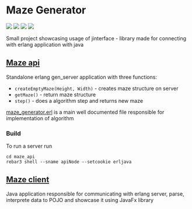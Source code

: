 # Maze Generator

[![](https://img.shields.io/badge/Maven-3.6.1-red)](https://maven.apache.org)
[![](https://img.shields.io/badge/Jinterface-1.6.1-yellow)](https://mvnrepository.com/artifact/org.erlang.otp/jinterface)
[![](https://img.shields.io/badge/Project_Lombok-1.18.12-blue)](https://mvnrepository.com/artifact/org.projectlombok/lombok)
[![](https://img.shields.io/badge/JavaFX_Graphics-14.0.1-green)](https://mvnrepository.com/artifact/org.openjfx/javafx-graphics)

Small project showcasing usage of jinterface - library made for connecting with erlang application with java

## [Maze api](./maze_api)

Standalone erlang gen_server application with three functions:

- `createEmptyMaze(Height, Width)` - creates maze structure on server
- `getMaze()` - return maze structure
- `step()` - does a algorithm step and returns new maze

[maze_generator.erl](./maze_api/apps/maze_api/src/maze_generator.erl) is a main well documented file responsible for implementation of algorithm

### Build

To run a server run

```shell
cd maze_api
rebar3 shell --sname apiNode --setcookie erljava
```

## [Maze client](./maze_client)

Java application responsible for communicating with erlang server, parse, interprete data to POJO and showcase it using JavaFx library

